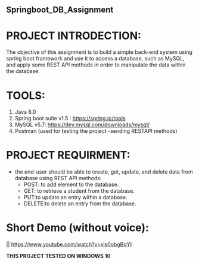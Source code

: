 ## Springboot_DB_Assignment ##
# PROJECT INTRODECTION: 
The objective of this assignment is to build a simple back-end system using spring boot framework and use it to access a database, such as MySQL, and apply some REST API methods in order to manipulate the data within the database.

# TOOLS:
1. Java 8.0
2. Spring boot suite v1.5 : https://spring.io/tools
3. MySQL v5.7: https://dev.mysql.com/downloads/mysql/
4. Postman (used for testing the project -sending RESTAPI methods)

# PROJECT REQUIRMENT:
* the end-user should be able to create, get, update, and delete data from database using REST API methods:
  * POST: to add element to the database.
  * GET: to retrieve a student from the database.
  * PUT:to update an entry within a database.
  * DELETE:to delete an entry from the database.
# Short Demo (without voice): 
  || https://www.youtube.com/watch?v=xls0obgBqYI
  
**THIS PROJECT TESTED ON WINDOWS 10**

